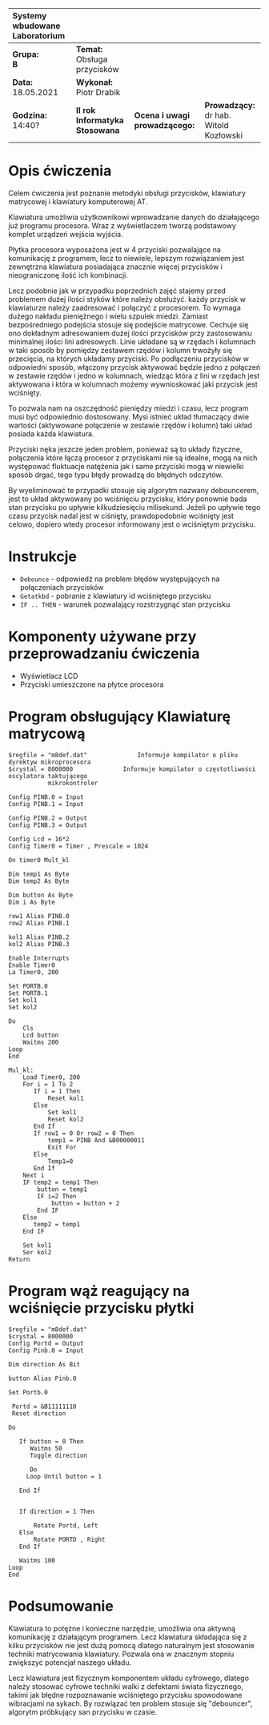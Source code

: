 |Systemy wbudowane Laboratorium | | | |
| :---                          | :--- | --- | --- | 
|**Grupa:**<br> **B**            | **Temat:** <br> Obsługa przycisków  | | |
|**Data:**<br> 18.05.2021       | **Wykonał:** <br> Piotr Drabik        | | |
|**Godzina:**<br> 14:40?        | **II rok Informatyka Stosowana**      | **Ocena i uwagi prowadzącego:**   | **Prowadzący:**<br> dr hab. Witold Kozłowski|


# Opis ćwiczenia 

Celem ćwiczenia jest poznanie metodyki obsługi przycisków, klawiatury matrycowej i klawiatury komputerowej AT.

Klawiatura umożliwia użytkownikowi wprowadzanie danych do działającego już programu procesora. Wraz z wyświetlaczem tworzą podstawowy komplet urządzeń wejścia wyjścia. 

Płytka procesora wyposażona jest w 4 przyciski pozwalające na komunikację z programem, lecz to niewiele, lepszym rozwiązaniem jest zewnętrzna klawiatura posiadająca znacznie więcej przycisków i nieograniczonę ilość ich kombinacji. 

Lecz podobnie jak w przypadku poprzednich zajęć stajemy przed problemem dużej ilości styków które należy obsłużyć. każdy przycisk w klawiaturze należy zaadresować i połączyć z procesorem. To wymaga dużego nakładu pieniężnego i wielu szpulek miedzi. Zamiast bezpośredniego podejścia stosuje się podejście matrycowe. Cechuje się ono dokładnym adresowaniem dużej ilości przycisków przy zastosowaniu minimalnej ilości lini adresowych. Linie układane są w rzędach i kolumnach w taki sposób by pomiędzy zestawem rzędów i kolumn trwożyły się przecięcia, na których układamy przyciski. Po podłączeniu przycisków w odpowiedni sposób, włączony przycisk aktywować będzie jedno z połączeń w zestawie rzędów i jedno w kolumnach, wiedząc która z lini w rzędach jest aktywowana i która w kolumnach możemy wywnioskować jaki przycisk jest wciśnięty. 

To pozwala nam na oszczędność pieniędzy miedzi i czasu, lecz program musi być odpowiednio dostosowany. Mysi istnieć układ tłumaczący dwie wartości (aktywowane połączenie w zestawie rzędów i kolumn) taki układ posiada każda klawiatura.

Przyciski nęka jeszcze jeden problem, ponieważ są to układy fizyczne, połączenia które łączą procesor z przyciskami nie są idealne, mogą na nich występować fluktuacje natężenia jak i same przyciski mogą w niewielki sposób drgać, tego typu błędy prowadzą do błędnych odczytów. 

By wyeliminować te przypadki stosuje się algorytm nazwany debouncerem, jest to układ aktywowany po wciśnięciu przycisku, który ponownie bada stan przycisku po upływie kilkudziesięciu milisekund. Jeżeli po upływie tego czasu przycisk nadal jest w ciśnięty, prawdopodobnie wciśnięty jest celowo, dopiero wtedy procesor informowany jest o wciśniętym przycisku.  

# Instrukcje 

-  ```Debounce``` - odpowiedź na problem błędów występujących na połączeniach przycisków 
-  ```Getatkbd``` - pobranie z klawiatury id wciśniętego przycisku 
- ```IF .. THEN``` - warunek pozwalający rozstrzygnąć stan przycisku 

# Komponenty używane przy przeprowadzaniu ćwiczenia 
- Wyświetlacz LCD
- Przyciski umieszczone na płytce procesora 


# Program obsługujący Klawiaturę matrycową

```VB
$regfile = "m8def.dat"				Informuje kompilator o pliku dyrektyw mikroprocesora
$crystal = 8000000				Informuje kompilator o częstotliwości oscylatora taktującego 
           mikrokontroler

Config PINB.0 = Input
Config PINB.1 = Input

Config PINB.2 = Output
Config PINB.3 = Output

Config Lcd = 16*2
Config Timer0 = Timer , Prescale = 1024 

On timer0 Mult_kl

Dim temp1 As Byte 
Dim temp2 As Byte 

Dim button As Byte 
Dim i As Byte 

row1 Alias PINB.0
row2 Alias PINB.1

kol1 Alias PINB.2
kol2 Alias PINB.3

Enable Interrupts
Enable Timer0
La Timer0, 200

Set PORTB.0
Set PORTB.1
Set kol1
Set kol2

Do
    Cls
    Lcd button
    Waitms 200
Loop
End

Mul_kl:
    Load Timer0, 200
    For i = 1 To 2
       If i = 1 Then
           Reset kol1
       Else 
           Set kol1
           Reset kol2
       End If
       If row1 = 0 Or row2 = 0 Then
           temp1 = PINB And &B00000011
           Exit For
       Else
           Temp1=0
       End If 
    Next i
    IF temp2 = temp1 Then
        button = temp1
        IF i=2 Then 
            button = button + 2
        End IF
    Else 
       temp2 = temp1
    End IF

    Set kol1
    Ser kol2 
Return
```

# Program wąż reagujący na wciśnięcie przycisku płytki 

```VB
$regfile = "m8def.dat"
$crystal = 8000000
Config Portd = Output
Config Pinb.0 = Input

Dim direction As Bit

button Alias Pinb.0

Set Portb.0

 Portd = &B11111110
 Reset direction

Do

   If button = 0 Then
      Waitms 50
      Toggle direction

      Do
     Loop Until button = 1

   End If


   If direction = 1 Then

       Rotate Portd, Left
   Else
       Rotate PORTD , Right
   End If

   Waitms 100
Loop
End
```

# Podsumowanie 

Klawiatura to potężne i konieczne narzędzie, umożliwia ona aktywną komunikację z działającym programem. Lecz klawiatura składająca się z kilku przycisków nie jest dużą pomocą dlatego naturalnym jest stosowanie techniki matrycowania klawiatury.  Pozwala ona w znacznym stopniu zwiększyć potencjał naszego układu.

Lecz klawiatura jest fizycznym komponentem układu cyfrowego, dlatego należy stosować cyfrowe techniki walki z defektami świata fizycznego, takimi jak błędne rozpoznawanie wciśniętego przycisku spowodowane wibracjami na sykach. By rozwiązać ten problem stosuje się "debouncer", algorytm próbkujący san przycisku w czasie.